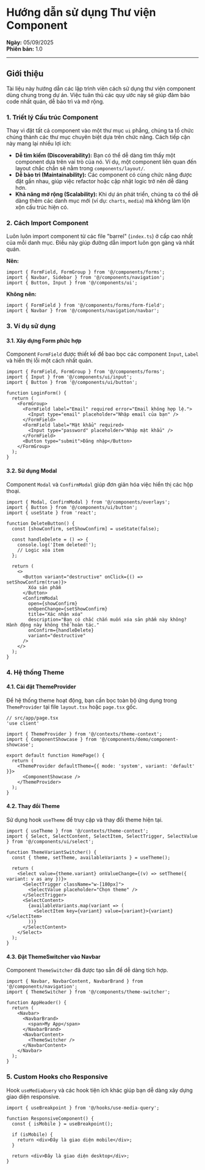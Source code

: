 # Hướng dẫn sử dụng Thư viện Component

**Ngày:** 05/09/2025  
**Phiên bản:** 1.0

---

## Giới thiệu

Tài liệu này hướng dẫn các lập trình viên cách sử dụng thư viện component dùng chung trong dự án. Việc tuân thủ các quy ước này sẽ giúp đảm bảo code nhất quán, dễ bảo trì và mở rộng.

### 1. Triết lý Cấu trúc Component

Thay vì đặt tất cả component vào một thư mục `ui` phẳng, chúng ta tổ chức chúng thành các thư mục chuyên biệt dựa trên chức năng. Cách tiếp cận này mang lại nhiều lợi ích:

-   **Dễ tìm kiếm (Discoverability):** Bạn có thể dễ dàng tìm thấy một component dựa trên vai trò của nó. Ví dụ, một component liên quan đến layout chắc chắn sẽ nằm trong `components/layout/`.
-   **Dễ bảo trì (Maintainability):** Các component có cùng chức năng được đặt gần nhau, giúp việc refactor hoặc cập nhật logic trở nên dễ dàng hơn.
-   **Khả năng mở rộng (Scalability):** Khi dự án phát triển, chúng ta có thể dễ dàng thêm các danh mục mới (ví dụ: `charts`, `media`) mà không làm lộn xộn cấu trúc hiện có.

### 2. Cách Import Component

Luôn luôn import component từ các file "barrel" (`index.ts`) ở cấp cao nhất của mỗi danh mục. Điều này giúp đường dẫn import luôn gọn gàng và nhất quán.

**Nên:**
```tsx
import { FormField, FormGroup } from '@/components/forms';
import { Navbar, Sidebar } from '@/components/navigation';
import { Button, Input } from '@/components/ui';
```

**Không nên:**
```tsx
import { FormField } from '@/components/forms/form-field';
import { Navbar } from '@/components/navigation/navbar';
```

### 3. Ví dụ sử dụng

#### 3.1. Xây dựng Form phức hợp

Component `FormField` được thiết kế để bao bọc các component `Input`, `Label` và hiển thị lỗi một cách nhất quán.

```tsx
import { FormField, FormGroup } from '@/components/forms';
import { Input } from '@/components/ui/input';
import { Button } from '@/components/ui/button';

function LoginForm() {
  return (
    <FormGroup>
      <FormField label="Email" required error="Email không hợp lệ.">
        <Input type="email" placeholder="Nhập email của bạn" />
      </FormField>
      <FormField label="Mật khẩu" required>
        <Input type="password" placeholder="Nhập mật khẩu" />
      </FormField>
      <Button type="submit">Đăng nhập</Button>
    </FormGroup>
  );
}
```

#### 3.2. Sử dụng Modal

Component `Modal` và `ConfirmModal` giúp đơn giản hóa việc hiển thị các hộp thoại.

```tsx
import { Modal, ConfirmModal } from '@/components/overlays';
import { Button } from '@/components/ui/button';
import { useState } from 'react';

function DeleteButton() {
  const [showConfirm, setShowConfirm] = useState(false);

  const handleDelete = () => {
    console.log('Item deleted!');
    // Logic xóa item
  };

  return (
    <>
      <Button variant="destructive" onClick={() => setShowConfirm(true)}>
        Xóa sản phẩm
      </Button>
      <ConfirmModal
        open={showConfirm}
        onOpenChange={setShowConfirm}
        title="Xác nhận xóa"
        description="Bạn có chắc chắn muốn xóa sản phẩm này không? Hành động này không thể hoàn tác."
        onConfirm={handleDelete}
        variant="destructive"
      />
    </>
  );
}
```

### 4. Hệ thống Theme

#### 4.1. Cài đặt ThemeProvider

Để hệ thống theme hoạt động, bạn cần bọc toàn bộ ứng dụng trong `ThemeProvider` tại file `layout.tsx` hoặc `page.tsx` gốc.

```tsx
// src/app/page.tsx
'use client'

import { ThemeProvider } from '@/contexts/theme-context';
import { ComponentShowcase } from '@/components/demo/component-showcase';

export default function HomePage() {
  return (
    <ThemeProvider defaultTheme={{ mode: 'system', variant: 'default' }}>
      <ComponentShowcase />
    </ThemeProvider>
  );
}
```

#### 4.2. Thay đổi Theme

Sử dụng hook `useTheme` để truy cập và thay đổi theme hiện tại.

```tsx
import { useTheme } from '@/contexts/theme-context';
import { Select, SelectContent, SelectItem, SelectTrigger, SelectValue } from '@/components/ui/select';

function ThemeVariantSwitcher() {
  const { theme, setTheme, availableVariants } = useTheme();

  return (
    <Select value={theme.variant} onValueChange={(v) => setTheme({ variant: v as any })}>
      <SelectTrigger className="w-[180px]">
        <SelectValue placeholder="Chọn theme" />
      </SelectTrigger>
      <SelectContent>
        {availableVariants.map(variant => (
          <SelectItem key={variant} value={variant}>{variant}</SelectItem>
        ))}
      </SelectContent>
    </Select>
  );
}
```

#### 4.3. Đặt ThemeSwitcher vào Navbar

Component `ThemeSwitcher` đã được tạo sẵn để dễ dàng tích hợp.

```tsx
import { Navbar, NavbarContent, NavbarBrand } from '@/components/navigation';
import { ThemeSwitcher } from '@/components/theme-switcher';

function AppHeader() {
  return (
    <Navbar>
      <NavbarBrand>
        <span>My App</span>
      </NavbarBrand>
      <NavbarContent>
        <ThemeSwitcher />
      </NavbarContent>
    </Navbar>
  );
}
```

### 5. Custom Hooks cho Responsive

Hook `useMediaQuery` và các hook tiện ích khác giúp bạn dễ dàng xây dựng giao diện responsive.

```tsx
import { useBreakpoint } from '@/hooks/use-media-query';

function ResponsiveComponent() {
  const { isMobile } = useBreakpoint();

  if (isMobile) {
    return <div>Đây là giao diện mobile</div>;
  }

  return <div>Đây là giao diện desktop</div>;
}
```
